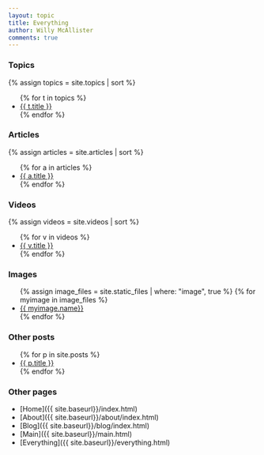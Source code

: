 ```yaml
---
layout: topic
title: Everything
author: Willy McAllister
comments: true
---
```


### Topics

{% assign topics = site.topics | sort  %}
<ul>
  {% for t in topics %}
    <li><a href="{{ t.url | prepend: site.baseurl }}">{{ t.title }}</a></li>
  {% endfor %}
</ul> 

### Articles

{% assign articles = site.articles | sort  %}
<ul>
  {% for a in articles %}
    <li><a href="{{ a.url | prepend: site.baseurl }}">{{ a.title }}</a></li>
  {% endfor %}
</ul> 

### Videos

{% assign videos = site.videos | sort  %}
<ul>
  {% for v in videos %}
    <li><a href="{{ v.url | prepend: site.baseurl }}">{{ v.title }}</a></li>
  {% endfor %}
</ul> 

### Images

<ul>
{% assign image_files = site.static_files | where: "image", true %}
{% for myimage in image_files %}
<li><a href="{{ myimage.path }}">{{ myimage.name}}</a></li>
{% endfor %}
</ul>

### Other posts

<ul>
{% for p in site.posts %}
  <li><a href="{{ p.url | prepend: site.baseurl }}">{{ p.title }}</a></li>
{% endfor %}
</ul>

### Other pages

- [Home]({{ site.baseurl}}/index.html)
- [About]({{ site.baseurl}}/about/index.html)
- [Blog]({{ site.baseurl}}/blog/index.html)
- [Main]({{ site.baseurl}}/main.html)
- [Everything]({{ site.baseurl}}/everything.html)

